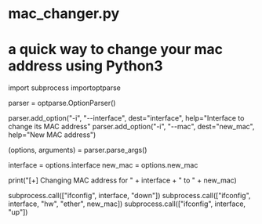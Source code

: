 # mac_changer.py
# a quick way to change your mac address using Python3
import subprocess
importoptparse

parser = optparse.OptionParser()

parser.add_option("-i", "--interface", dest="interface", help="Interface to change its MAC address"
parser.add_option("-i", "--mac", dest="new_mac", help="New MAC address")

(options, arguments) = parser.parse_args()

interface = options.interface
new_mac = options.new_mac

print("[+] Changing MAC address for " + interface + " to " + new_mac)

subprocess.call(["ifconfig", interface, "down"])
subprocess.call(["ifconfig", interface, "hw", "ether", new_mac])
subprocess.call(["ifconfig", interface, "up"])
